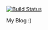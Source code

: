 [![Build Status](https://travis-ci.org/arushi-bhatt/arushi-bhatt.github.io.svg?branch=master)](https://travis-ci.org/arushi-bhatt/arushi-bhatt.github.io)

My Blog :)
